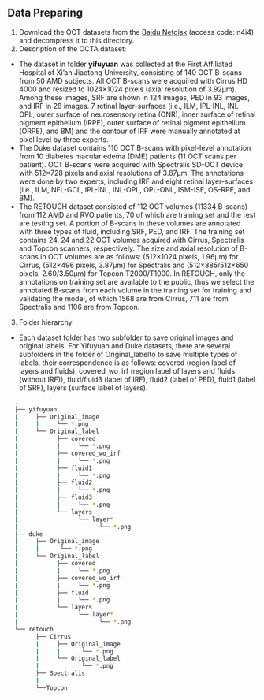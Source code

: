 ## Data Preparing
1. Download the OCT datasets from the [Baidu Netdisk](https://pan.baidu.com/s/1sQboL5_6vvk9hAuANQpbiA?pwd=n4i4) (access code: n4i4) and decompress it to this directory.
2. Description of the OCTA dataset:
* The dataset in folder **yifuyuan** was collected at the First Affiliated Hospital of Xi’an Jiaotong University, consisting of 140 OCT B-scans from 50 AMD subjects. All OCT B-scans were acquired with Cirrus HD 4000 and resized to 1024×1024 pixels (axial resolution of 3.92μm). Among these images, SRF are shown in 124 images, PED in 93 images, and IRF in 28 images. 7 retinal layer-surfaces (i.e., ILM, IPL-INL, INL-OPL, outer surface of neurosensory retina (ONR), inner surface of retinal pigment epithelium (IRPE), outer surface of retinal pigment epithelium (ORPE), and BM) and the contour of IRF were manually annotated at pixel level by three experts.
* The Duke dataset contains 110 OCT B-scans with pixel-level annotation from 10 diabetes macular edema (DME) patients (11 OCT scans per patient). OCT B-scans were acquired with Spectralis SD-OCT device with 512×728 pixels and axial resolutions of 3.87μm. The annotations were done by two experts, including IRF and eight retinal layer-surfaces (i.e., ILM, NFL-GCL, IPL-INL, INL-OPL, OPL-ONL, ISM-ISE, OS-RPE, and BM).
* The RETOUCH dataset consisted of 112 OCT volumes (11334 B-scans) from 112 AMD and RVO patients, 70 of which are training set and the rest are testing set. A portion of B-scans in these volumes are annotated with three types of fluid, including SRF, PED, and IRF. The training set contains 24, 24 and 22 OCT volumes acquired with Cirrus, Spectralis and Topcon scanners, respectively. The size and axial resolution of B-scans in OCT volumes are as follows: (512×1024 pixels, 1.96μm) for Cirrus, (512×496 pixels, 3.87μm) for Spectralis and (512×885/512×650 pixels, 2.60/3.50μm) for Topcon T2000/T1000. In RETOUCH, only the annotations on training set are available to the public, thus we select the annotated B-scans from each volume in the training set for training and validating the model, of which 1568 are from Cirrus, 711 are from Spectralis and 1106 are from Topcon.
3. Folder hierarchy
* Each dataset folder has two subfolder to save original images and original labels. For Yifuyuan and Duke datasets, there are several subfolders in the folder of Original_labelto to save multiple types of labels, their correspondence is as follows: covered (region label of layers and fluids), covered_wo_irf (region label of layers and fluids (without IRF)), fluid/fluid3 (label of IRF), fluid2 (label of PED), fluid1 (label of SRF), layers (surface label of layers).
```bash
  .
  ├── yifuyuan
  |     ├── Original_image
  |     |     └── *.png
  |     └── Original_label
  |           ├── covered
  |           |     └── *.png
  |           ├── covered_wo_irf
  |           |     └── *.png
  |           ├── fluid1
  |           |     └── *.png
  |           ├── fluid2
  |           |     └── *.png
  |           ├── fluid3
  |           |     └── *.png
  |           └── layers
  |                 └── layer*
  |                       └── *.png
  ├── duke        
  |     ├── Original_image
  |     |      └── *.png
  |     └── Original_label
  |           ├── covered
  |           |     └── *.png
  |           ├── covered_wo_irf
  |           |     └── *.png
  |           ├── fluid
  |           |     └── *.png
  |           └── layers
  |                 └── layer*
  |                       └── *.png    
  └── retouch
        ├── Cirrus
        |     ├── Original_image   
        |     |      └── *.png
        |     └── Original_label
        |            └── *.png
        ├── Spectralis
        |
        └──Topcon

```

